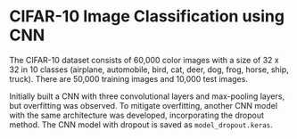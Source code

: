 # CIFAR-10 Image Classification using CNN

The CIFAR-10 dataset consists of 60,000 color images with a size of 32 x 32 in 10 classes (airplane, automobile, bird, cat, deer, dog, frog, horse, ship, truck). There are 50,000 training images and 10,000 test images.

Initially built a CNN with three convolutional layers and max-pooling layers, but overfitting was observed. To mitigate overfitting, another CNN model with the same architecture was developed, incorporating the dropout method. The CNN model with dropout is saved as `model_dropout.keras`.
